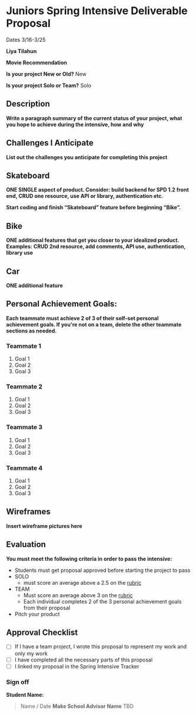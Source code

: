 # Juniors Spring Intensive Deliverable Proposal


Dates 3/16-3/25

**Liya Tilahun** 


**Movie Recommendation** 


**Is your project New or Old?** New


**Is your project Solo or Team?** Solo


## Description

**Write a paragraph summary of the current status of your project, what you hope to achieve during the intensive, how and why**

## Challenges I Anticipate

**List out the challenges you anticipate for completing this project**

## Skateboard

**ONE SINGLE aspect of product. Consider: build backend for SPD 1.2 front end, CRUD one resource, use API or library, authentication etc.**

**Start coding and finish “Skateboard” feature before beginning “Bike”.** 

## Bike
**ONE additional features that get you closer to your idealized product. Examples: CRUD 2nd resource, add comments, API use, authentication, library use** 

## Car
**ONE additional feature** 


## Personal Achievement Goals:

**Each teammate must achieve 2 of 3 of their self-set personal achievement goals. If you're not on a team, delete the other teammate sections as needed.**

### Teammate 1

1. Goal 1
1. Goal 2
1. Goal 3

### Teammate 2

1. Goal 1
1. Goal 2
1. Goal 3

### Teammate 3

1. Goal 1
1. Goal 2
1. Goal 3

### Teammate 4

1. Goal 1
1. Goal 2
1. Goal 3


## Wireframes

**Insert wireframe pictures here**


## Evaluation

**You must meet the following criteria in order to pass the intensive:**

- Students must get proposal approved before starting the project to pass
- SOLO 
    - must score an average above a 2.5 on the [rubric]
- TEAM 
    - Must score an average above 3 on the [rubric]
    - Each individual completes 2 of the 3 personal achievement goals from their proposal
- Pitch your product

[rubric]:https://docs.google.com/document/d/1IOQDmohLBEBT-hyr-2vgw1mbZUNsq3fHxVfH0oRmVt0/edit


## Approval Checklist
- [ ] If I have a team project, I wrote this proposal to represent my work and only my work
- [ ] I have completed all the necessary parts of this proposal
- [ ] I linked my proposal in the Spring Intensive Tracker

### Sign off

**Student Name:**                
> Name / Date
**Make School Advisor Name**
> TBD